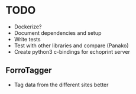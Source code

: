 # TODO
- Dockerize?
- Document dependencies and setup
- Write tests 
- Test with other libraries and compare (Panako)
- Create python3 c-bindings for echoprint server

## ForroTagger
- Tag data from the different sites better
